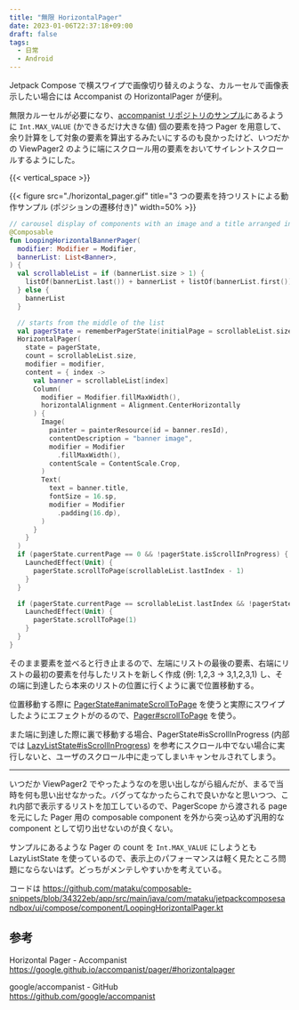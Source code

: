 ```yaml
---
title: "無限 HorizontalPager"
date: 2023-01-06T22:37:18+09:00
draft: false
tags:
  - 日常
  - Android
---
```


Jetpack Compose で横スワイプで画像切り替えのような、カルーセルで画像表示したい場合には Accompanist の HorizontalPager が便利。

無限カルーセルが必要になり、[accompanist リポジトリのサンプル](https://github.com/google/accompanist/blob/b823877ed2c42836a2a695d5dd3730ee7d23d6bc/sample/src/main/java/com/google/accompanist/sample/pager/HorizontalPagerLoopingSample.kt)にあるように `Int.MAX_VALUE` (かできるだけ大きな値) 個の要素を持つ Pager を用意して、余り計算をして対象の要素を算出するみたいにするのも良かったけど、いつだかの ViewPager2 のように端にスクロール用の要素をおいてサイレントスクロールするようにした。

{{< vertical_space >}}

{{< figure src="./horizontal_pager.gif" title="3 つの要素を持つリストによる動作サンプル (ポジションの遷移付き)" width=50% >}}



```kotlin
// carousel display of components with an image and a title arranged in Columns
@Composable
fun LoopingHorizontalBannerPager(
  modifier: Modifier = Modifier,
  bannerList: List<Banner>,
) {
  val scrollableList = if (bannerList.size > 1) {
    listOf(bannerList.last()) + bannerList + listOf(bannerList.first())
  } else {
    bannerList
  }

  // starts from the middle of the list
  val pagerState = rememberPagerState(initialPage = scrollableList.size / 2)
  HorizontalPager(
    state = pagerState,
    count = scrollableList.size,
    modifier = modifier,
    content = { index ->
      val banner = scrollableList[index]
      Column(
        modifier = Modifier.fillMaxWidth(),
        horizontalAlignment = Alignment.CenterHorizontally
      ) {
        Image(
          painter = painterResource(id = banner.resId),
          contentDescription = "banner image",
          modifier = Modifier
            .fillMaxWidth(),
          contentScale = ContentScale.Crop,
        )
        Text(
          text = banner.title,
          fontSize = 16.sp,
          modifier = Modifier
            .padding(16.dp),
        )
      }
    }
  )
  if (pagerState.currentPage == 0 && !pagerState.isScrollInProgress) {
    LaunchedEffect(Unit) {
      pagerState.scrollToPage(scrollableList.lastIndex - 1)
    }
  }

  if (pagerState.currentPage == scrollableList.lastIndex && !pagerState.isScrollInProgress) {
    LaunchedEffect(Unit) {
      pagerState.scrollToPage(1)
    }
  }
}
```

そのまま要素を並べると行き止まるので、左端にリストの最後の要素、右端にリストの最初の要素を付与したリストを新しく作成 (例: 1,2,3 -> 3,1,2,3,1) し、その端に到達したら本来のリストの位置に行くように裏で位置移動する。

位置移動する際に [PagerState#animateScrollToPage](https://google.github.io/accompanist/api/pager/com.google.accompanist.pager/-pager-state/animate-scroll-to-page.html) を使うと実際にスワイプしたようにエフェクトがのるので、[Pager#scrollToPage](https://google.github.io/accompanist/api/pager/com.google.accompanist.pager/-pager-state/scroll-to-page.html) を使う。

また端に到達した際に裏で移動する場合、PagerState#isScrollInProgress (内部では [LazyListState#isScrollInProgress](https://developer.android.com/reference/kotlin/androidx/compose/foundation/lazy/LazyListState#isScrollInProgress())) を参考にスクロール中でない場合に実行しないと、ユーザのスクロール中に走ってしまいキャンセルされてしまう。


- - -

いつだか ViewPager2 でやったようなのを思い出しながら組んだが、まるで当時を何も思い出せなかった。バグってなかったらこれで良いかなと思いつつ、これ内部で表示するリストを加工しているので、PagerScope から渡される page を元にした Pager 用の composable component を外から突っ込めず汎用的な component として切り出せないのが良くない。

サンプルにあるような Pager の count を `Int.MAX_VALUE` にしようとも LazyListState を使っているので、表示上のパフォーマンスは軽く見たところ問題にならないはず。どっちがメンテしやすいかを考えている。


コードは https://github.com/mataku/composable-snippets/blob/34322eb/app/src/main/java/com/mataku/jetpackcomposesandbox/ui/compose/component/LoopingHorizontalPager.kt

## 参考

Horizontal Pager - Accompanist  
https://google.github.io/accompanist/pager/#horizontalpager

google/accompanist - GitHub  
https://github.com/google/accompanist
